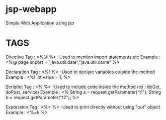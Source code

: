# jsp-webapp
Simple Web Application using jsp

# TAGS
Directive Tag : <%@ %>
-Used to mention import statements etc 
Example : <%@ page import = "java.util.date","java.util.name" %>

Declaration Tag : <%! %>
-Used to declare variables outside the method
Example : <%! int value = 1; %>

Scriptlet Tag : <% %>
-Used to include code inside the method (ex : doGet, doPost, service)
Example : <% String a = request.getParameter("t1");
             String b = request.getParameter("t2");
          %>
          
Expression Tag : <%=  %>
-Used to print directly without using "out" object
Example : <%=k %>
